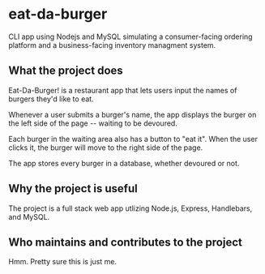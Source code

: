 # eat-da-burger

CLI app using Nodejs and MySQL simulating a consumer-facing ordering platform and a business-facing inventory managment system.

## What the project does 

Eat-Da-Burger! is a restaurant app that lets users input the names of burgers they'd like to eat.

Whenever a user submits a burger's name, the app displays the burger on the left side of the page -- waiting to be devoured.

Each burger in the waiting area also has a button to "eat it". When the user clicks it, the burger will move to the right side of the page.

The app stores every burger in a database, whether devoured or not.

## Why the project is useful 

The project is a full stack web app utlizing Node.js, Express, Handlebars, and MySQL.

## Who maintains and contributes to the project 

Hmm. Pretty sure this is just me.
